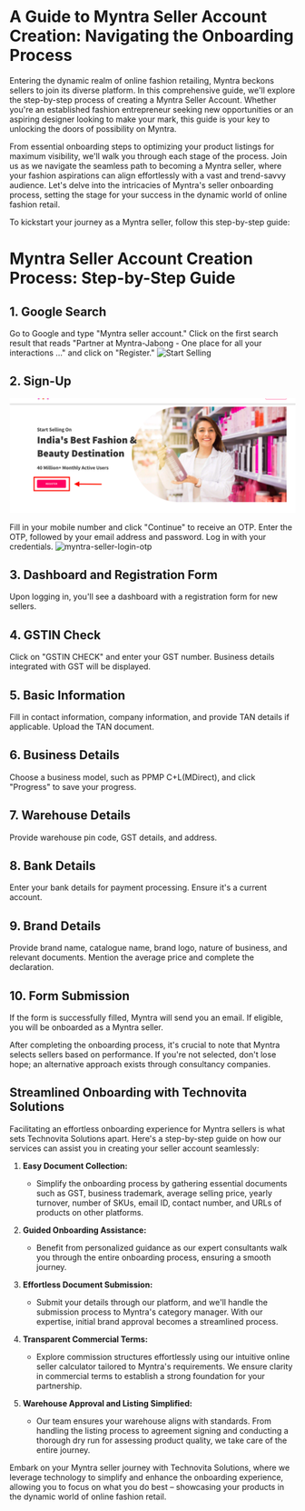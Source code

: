 # A Guide to Myntra Seller Account Creation: Navigating the Onboarding Process

Entering the dynamic realm of online fashion retailing, Myntra beckons sellers to join its diverse platform. In this comprehensive guide, we'll explore the step-by-step process of creating a Myntra Seller Account. Whether you're an established fashion entrepreneur seeking new opportunities or an aspiring designer looking to make your mark, this guide is your key to unlocking the doors of possibility on Myntra.

From essential onboarding steps to optimizing your product listings for maximum visibility, we'll walk you through each stage of the process. Join us as we navigate the seamless path to becoming a Myntra seller, where your fashion aspirations can align effortlessly with a vast and trend-savvy audience. Let's delve into the intricacies of Myntra's seller onboarding process, setting the stage for your success in the dynamic world of online fashion retail.

To kickstart your journey as a Myntra seller, follow this step-by-step guide:

# Myntra Seller Account Creation Process: Step-by-Step Guide

## 1. Google Search

Go to Google and type "Myntra seller account." Click on the first search result that reads "Partner at Myntra-Jabong - One place for all your interactions …" and click on "Register."
![Start Selling](/docs/content/myntra/myntra-account-creation-1.png)

## 2. Sign-Up

![myntra-seller-signup](public/docs/content/myntra/myntra-account-cration-2.png)

Fill in your mobile number and click "Continue" to receive an OTP. Enter the OTP, followed by your email address and password. Log in with your credentials.
![myntra-seller-login-otp](/docs/content/myntra/myntra-account-creation-3.png)

## 3. Dashboard and Registration Form

Upon logging in, you'll see a dashboard with a registration form for new sellers.

## 4. GSTIN Check

Click on "GSTIN CHECK" and enter your GST number. Business details integrated with GST will be displayed.

## 5. Basic Information

Fill in contact information, company information, and provide TAN details if applicable. Upload the TAN document.

## 6. Business Details

Choose a business model, such as PPMP C+L(MDirect), and click "Progress" to save your progress.

## 7. Warehouse Details

Provide warehouse pin code, GST details, and address.

## 8. Bank Details

Enter your bank details for payment processing. Ensure it's a current account.

## 9. Brand Details

Provide brand name, catalogue name, brand logo, nature of business, and relevant documents. Mention the average price and complete the declaration.

## 10. Form Submission

If the form is successfully filled, Myntra will send you an email. If eligible, you will be onboarded as a Myntra seller.

After completing the onboarding process, it's crucial to note that Myntra selects sellers based on performance. If you're not selected, don't lose hope; an alternative approach exists through consultancy companies.

## Streamlined Onboarding with Technovita Solutions

Facilitating an effortless onboarding experience for Myntra sellers is what sets Technovita Solutions apart. Here's a step-by-step guide on how our services can assist you in creating your seller account seamlessly:

1. **Easy Document Collection:**

   - Simplify the onboarding process by gathering essential documents such as GST, business trademark, average selling price, yearly turnover, number of SKUs, email ID, contact number, and URLs of products on other platforms.

2. **Guided Onboarding Assistance:**

   - Benefit from personalized guidance as our expert consultants walk you through the entire onboarding process, ensuring a smooth journey.

3. **Effortless Document Submission:**

   - Submit your details through our platform, and we'll handle the submission process to Myntra's category manager. With our expertise, initial brand approval becomes a streamlined process.

4. **Transparent Commercial Terms:**

   - Explore commission structures effortlessly using our intuitive online seller calculator tailored to Myntra's requirements. We ensure clarity in commercial terms to establish a strong foundation for your partnership.

5. **Warehouse Approval and Listing Simplified:**
   - Our team ensures your warehouse aligns with standards. From handling the listing process to agreement signing and conducting a thorough dry run for assessing product quality, we take care of the entire journey.

Embark on your Myntra seller journey with Technovita Solutions, where we leverage technology to simplify and enhance the onboarding experience, allowing you to focus on what you do best – showcasing your products in the dynamic world of online fashion retail.
